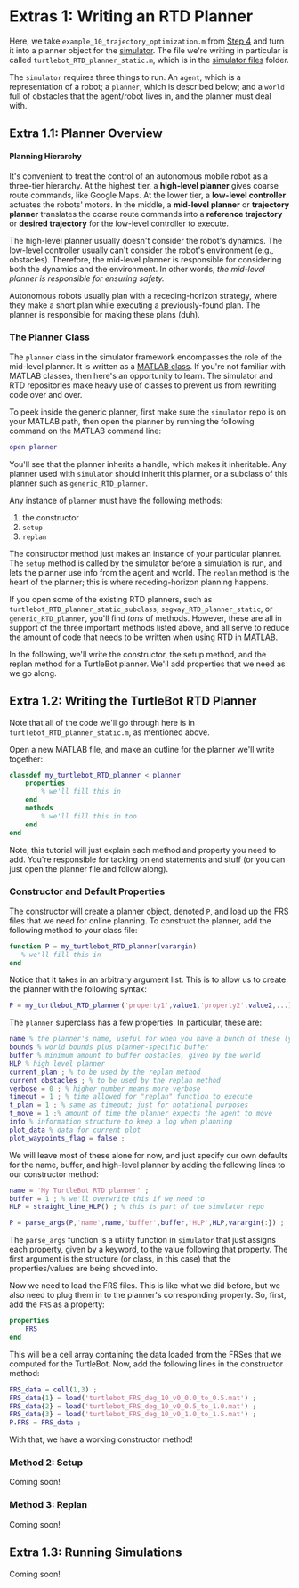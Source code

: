# Extras 1: Writing an RTD Planner

Here, we take `example_10_trajectory_optimization.m` from [Step 4](https://github.com/skousik/RTD_tutorial/tree/master/step_4_online_planning) and turn it into a planner object for the [simulator](https://github.com/skousik/simulator). The file we're writing in particular is called `turtlebot_RTD_planner_static.m`, which is in the [simulator files](https://github.com/skousik/RTD_tutorial/tree/master/simulator_files) folder.

The `simulator` requires three things to run. An `agent`, which is a representation of a robot; a `planner`, which is described below; and a `world` full of obstacles that the agent/robot lives in, and the planner must deal with.



## Extra 1.1: Planner Overview

#### Planning Hierarchy

It's convenient to treat the control of an autonomous mobile robot as a three-tier hierarchy. At the highest tier, a **high-level planner** gives coarse route commands, like Google Maps. At the lower tier, a **low-level controller** actuates the robots' motors. In the middle, a **mid-level planner** or **trajectory planner** translates the coarse route commands into a **reference trajectory** or **desired trajectory** for the low-level controller to execute.

The high-level planner usually doesn't consider the robot's dynamics. The low-level controller usually can't consider the robot's environment (e.g., obstacles). Therefore, the mid-level planner is responsible for considering both the dynamics and the environment. In other words, _the mid-level planner is responsible for ensuring safety._

Autonomous robots usually plan with a receding-horizon strategy, where they make a short plan while executing a previously-found plan. The planner is responsible for making these plans (duh).

### The Planner Class

The `planner` class in the simulator framework encompasses the role of the mid-level planner. It is written as a [MATLAB class](https://www.mathworks.com/help/matlab/object-oriented-programming.html). If you're not familiar with MATLAB classes, then here's an opportunity to learn. The simulator and RTD repositories make heavy use of classes to prevent us from rewriting code over and over.

To peek inside the generic planner, first make sure the `simulator` repo is on your MATLAB path, then open the planner by running the following command on the MATLAB command line:

```matlab
open planner
```

You'll see that the planner inherits a handle, which makes it inheritable. Any planner used with `simulator` should inherit this planner, or a subclass of this planner such as `generic_RTD_planner`.

Any instance of `planner` must have the following methods:

1. the constructor
2. `setup`
3. `replan`

The constructor method just makes an instance of your particular planner. The `setup` method is called by the simulator before a simulation is run, and lets the planner use info from the agent and world. The `replan` method is the heart of the planner; this is where receding-horizon planning happens.

If you open some of the existing RTD planners, such as `turtlebot_RTD_planner_static_subclass`, `segway_RTD_planner_static`, or `generic_RTD_planner`, you'll find _tons_ of methods. However, these are all in support of the three important methods listed above, and all serve to reduce the amount of code that needs to be written when using RTD in MATLAB.

In the following, we'll write the constructor, the setup method, and the replan method for a TurtleBot planner. We'll add properties that we need as we go along.



## Extra 1.2: Writing the TurtleBot RTD Planner

Note that all of the code we'll go through here is in `turtlebot_RTD_planner_static.m`, as mentioned above.

Open a new MATLAB file, and make an outline for the planner we'll write together:

```matlab
classdef my_turtlebot_RTD_planner < planner
    properties
        % we'll fill this in
    end
    methods
        % we'll fill this in too
    end
end
```

Note, this tutorial will just explain each method and property you need to add. You're responsible for tacking on `end` statements and stuff (or you can just open the planner file and follow along).

### Constructor and Default Properties

The constructor will create a planner object, denoted `P`, and load up the FRS files that we need for online planning. To construct the planner, add the following method to your class file:

```matlab
function P = my_turtlebot_RTD_planner(varargin)
   % we'll fill this in
end
```

Notice that it takes in an arbitrary argument list. This is to allow us to create the planner with the following syntax:

```matlab
P = my_turtlebot_RTD_planner('property1',value1,'property2',value2,...)
```

The `planner` superclass has a few properties. In particular, these are:

```matlab
name % the planner's name, useful for when you have a bunch of these lying around
bounds % world bounds plus planner-specific buffer
buffer % minimum amount to buffer obstacles, given by the world
HLP % high level planner
current_plan ; % to be used by the replan method
current_obstacles ; % to be used by the replan method
verbose = 0 ; % higher number means more verbose
timeout = 1 ; % time allowed for "replan" function to execute
t_plan = 1 ; % same as timeout; just for notational purposes
t_move = 1 ;% amount of time the planner expects the agent to move
info % information structure to keep a log when planning
plot_data % data for current plot
plot_waypoints_flag = false ;
```

We will leave most of these alone for now, and just specify our own defaults for the name, buffer, and high-level planner by adding the following lines to our constructor method:

```matlab
name = 'My TurtleBot RTD planner' ;
buffer = 1 ; % we'll overwrite this if we need to
HLP = straight_line_HLP() ; % this is part of the simulator repo

P = parse_args(P,'name',name,'buffer',buffer,'HLP',HLP,varargin{:}) ;
```

The `parse_args` function is a utility function in `simulator` that just assigns each property, given by a keyword, to the value following that property. The first argument is the structure (or class, in this case) that the properties/values are being shoved into.

Now we need to load the FRS files. This is like what we did before, but we also need to plug them in to the planner's corresponding property. So, first, add the `FRS` as a property:

```matlab
properties
    FRS
end
```

This will be a cell array containing the data loaded from the FRSes that we computed for the TurtleBot. Now, add the following lines in the constructor method:

```matlab
FRS_data = cell(1,3) ;
FRS_data{1} = load('turtlebot_FRS_deg_10_v0_0.0_to_0.5.mat') ;
FRS_data{2} = load('turtlebot_FRS_deg_10_v0_0.5_to_1.0.mat') ;
FRS_data{3} = load('turtlebot_FRS_deg_10_v0_1.0_to_1.5.mat') ;
P.FRS = FRS_data ;
```

With that, we have a working constructor method!

### Method 2: Setup

Coming soon!



### Method 3: Replan

Coming soon!

## Extra 1.3: Running Simulations

Coming soon!